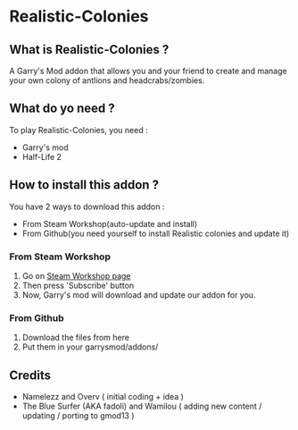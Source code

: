 # Realistic-Colonies #

## What is Realistic-Colonies ? ##
A Garry's Mod addon that allows you and your friend to create and manage your own colony of antlions and headcrabs/zombies.

## What do yo need ? ##
To play Realistic-Colonies, you need :

- Garry's mod
- Half-Life 2

## How to install this addon ? ##
You have 2 ways to download this addon :

- From Steam Workshop(auto-update and install)
- From Github(you need yourself to install Realistic colonies and update it)

### From Steam Workshop ###
1. Go on [Steam Workshop page](http://steamcommunity.com/sharedfiles/filedetails/?id=139477348)
2. Then press 'Subscribe' button
3. Now, Garry's mod will download and update our addon for you.

### From Github ###
1. Download the files from here
2. Put them in your garrysmod/addons/


## Credits ##
- Namelezz and Overv ( initial coding + idea ) 
- The Blue Surfer (AKA fadoli) and Wamilou ( adding new content / updating / porting to gmod13 ) 